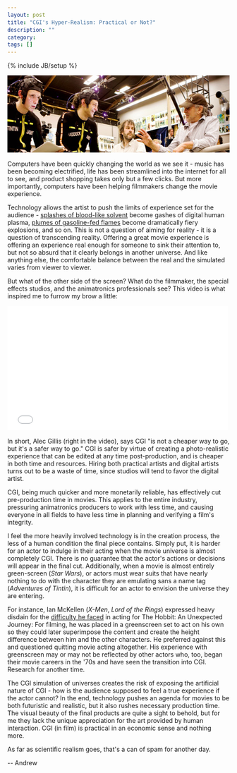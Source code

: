 ```yaml
---
layout: post
title: "CGI's Hyper-Realism: Practical or Not?"
description: ""
category: 
tags: []
---
```

{% include JB/setup %}

<img src="/img/adventures.jpg" width="550" height="175">

Computers have been quickly changing the world as we see it - music has been becoming electrified, life has been streamlined into the internet for all to see, and product shopping takes only but a few clicks. But more importantly, computers have been helping filmmakers change the movie experience.

Technology allows the artist to push the limits of experience set for the audience - <a href = "https://www.youtube.com/watch?v=mLL8KlUElbg&list=UUbhiVDWG8wgg3v9cuH6DqEA">splashes of blood-like solvent</a> become gashes of digital human plasma, <a href="https://www.youtube.com/watch?v=6UJW-wqwF8w">plumes of gasoline-fed flames</a> become dramatically fiery explosions, and so on. This is not a question of aiming for reality - it is a question of transcending reality. Offering a great movie experience is offering an experience real enough for someone to sink their attention to, but not so absurd that it clearly belongs in another universe. And like anything else, the comfortable balance between the real and the simulated varies from viewer to viewer.

But what of the other side of the screen? What do the filmmaker, the special effects studios, and the animatronics professionals see? This video is what inspired me to furrow my brow a little:


<iframe src="//player.vimeo.com/video/97585925" width="500" height="281" frameborder="0" webkitallowfullscreen mozallowfullscreen allowfullscreen></iframe> <p>


In short, Alec Gillis (right in the video), says CGI "is not a cheaper way to go, but it's a safer way to go." CGI is safer by virtue of creating a photo-realistic experience that can be edited at any time post-production, and is cheaper in both time and resources. Hiring both practical artists and digital artists turns out to be a waste of time, since studios will tend to favor the digital artist.

CGI, being much quicker and more monetarily reliable, has effectively cut pre-production time in movies. This applies to the entire industry, pressuring animatronics producers to work with less time, and causing everyone in all fields to have less time in planning and verifying a film's integrity.

I feel the more heavily involved technology is in the creation process, the less of a human condition the final piece contains. Simply put, it is harder for an actor to indulge in their acting when the movie universe is almost completely CGI. There is no guarantee that the actor's actions or decisions will appear in the final cut. Additionally, when a movie is almost entirely green-screen (*Star Wars*), or actors must wear suits that have nearly nothing to do with the character they are emulating sans a name tag (*Adventures of Tintin*), it is difficult for an actor to envision the universe they are entering.

For instance, Ian McKellen (*X-Men*, *Lord of the Rings*) expressed heavy disdain for the <a href="https://uk.movies.yahoo.com/hobbit-x-men-star-sir-ian-mckellen-reveals-122700055.html"> difficulty he faced</a> in acting for The Hobbit: An Unexpected Journey: For filming, he was placed in a greenscreen set to act on his own so they could later superimpose the content and create the height difference between him and the other characters. He preferred against this and questioned quitting movie acting altogether. His experience with greenscreen may or may not be reflected by other actors who, too, began their movie careers in the '70s and have seen the transition into CGI. Research for another time. 

The CGI simulation of universes creates the risk of exposing the artificial nature of CGI - how is the audience supposed to feel a true experience if the actor cannot? In the end, technology pushes an agenda for movies to be both futuristic and realistic, but it also rushes necessary production time. The visual beauty of the final products are quite a sight to behold, but for me they lack the unique appreciation for the art provided by human interaction. CGI (in film) is practical in an economic sense and nothing more.

As far as scientific realism goes, that's a can of spam for another day.

-- Andrew